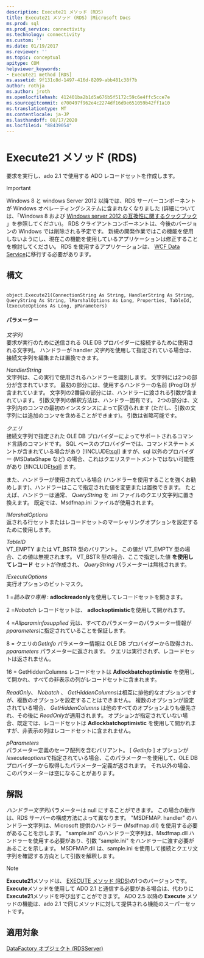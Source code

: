 ```yaml
---
description: Execute21 メソッド (RDS)
title: Execute21 メソッド (RDS) |Microsoft Docs
ms.prod: sql
ms.prod_service: connectivity
ms.technology: connectivity
ms.custom: ''
ms.date: 01/19/2017
ms.reviewer: ''
ms.topic: conceptual
apitype: COM
helpviewer_keywords:
- Execute21 method [RDS]
ms.assetid: 9f131c8d-1497-416d-8209-abb481c38f7b
author: rothja
ms.author: jroth
ms.openlocfilehash: 412401ba2b1d5a676b5f5172c59c6e4ffc5cce7e
ms.sourcegitcommit: e700497f962e4c2274df16d9e651059b42ff1a10
ms.translationtype: MT
ms.contentlocale: ja-JP
ms.lasthandoff: 08/17/2020
ms.locfileid: "88439054"
---
```

# <a name="execute21-method-rds"></a>Execute21 メソッド (RDS)
要求を実行し、ado 2.1 で使用する ADO レコードセットを作成します。  
  
> [!IMPORTANT]
>  Windows 8 と windows Server 2012 以降では、RDS サーバーコンポーネントが Windows オペレーティングシステムに含まれなくなりました (詳細については、「Windows 8 および [Windows server 2012 の互換性に関するクックブック](https://www.microsoft.com/download/details.aspx?id=27416) 」を参照してください)。 RDS クライアントコンポーネントは、今後のバージョンの Windows では削除される予定です。 新規の開発作業ではこの機能を使用しないようにし、現在この機能を使用しているアプリケーションは修正することを検討してください。 RDS を使用するアプリケーションは、 [WCF Data Service](https://go.microsoft.com/fwlink/?LinkId=199565)に移行する必要があります。  
  
## <a name="syntax"></a>構文  
  
```  
  
object.Execute21(ConnectionString As String, HandlerString As String, QueryString As String, lMarshalOptions As Long, Properties, TableId, lExecuteOptions As Long, pParameters)  
```  
  
#### <a name="parameters"></a>パラメーター  
 *文字列*  
 要求が実行のために送信される OLE DB プロバイダーに接続するために使用される文字列。 ハンドラーが handler *文字列*を使用して指定されている場合は、接続文字列を編集または置換できます。  
  
 *HandlerString*  
 文字列は、この実行で使用されるハンドラーを識別します。 文字列には2つの部分が含まれています。 最初の部分には、使用するハンドラーの名前 (ProgID) が含まれています。 文字列の2番目の部分には、ハンドラーに渡される引数が含まれています。 引数文字列の解釈方法は、ハンドラー固有です。 2つの部分は、文字列内のコンマの最初のインスタンスによって区切られます (ただし、引数の文字列には追加のコンマを含めることができます)。 引数は省略可能です。  
  
 *クエリ*  
 接続文字列で指定された OLE DB プロバイダーによってサポートされるコマンド言語のコマンドです。 SQL ベースのプロバイダーでは、コマンドステートメントが含まれている場合があり [!INCLUDE[tsql](../../../includes/tsql-md.md)] ますが、sql 以外のプロバイダー (MSDataShape など) の場合、これはクエリステートメントではない可能性があり [!INCLUDE[tsql](../../../includes/tsql-md.md)] ます。  
  
 また、ハンドラーが使用されている場合 (ハンドラーを使用することを強くお勧めします)、ハンドラーはここで指定された値を変更または置換できます。 たとえば、ハンドラーは通常、 *QueryString* を .ini ファイルのクエリ文字列に置き換えます。 既定では、Msdfmap.ini ファイルが使用されます。  
  
 *lMarshalOptions*  
 返される行セットまたはレコードセットのマーシャリングオプションを設定するために使用します。  
  
 *TableID*  
 VT_EMPTY または VT_BSTR 型のバリアント。 この値が VT_EMPTY 型の場合、この値は無視されます。 VT_BSTR 型の場合、ここで指定した値 **を使用してレコード** セットが作成され、 *QueryString* パラメーターは無視されます。  
  
 *lExecuteOptions*  
 実行オプションのビットマスク。  
  
 1 =*読み取り専用* : **adlockreadonly**を使用してレコードセットを開きます。  
  
 2 =*Nobatch* レコードセットは、 **adlockoptimistic**を使用して開かれます。  
  
 4 =*Allparaminfosupplied* 元は、すべてのパラメーターのパラメーター情報が *pparameters*に指定されていることを保証します。  
  
 8 = クエリの*GetInfo* パラメーター情報は OLE DB プロバイダーから取得され、 *pparameters* パラメーターに返されます。 クエリは実行されず、レコードセットは返されません。  
  
 16 = GetHiddenColumns レコードセットは **Adlockbatchoptimistic** を使用して開かれ、すべての非表示の列がレコードセットに含まれます。  
  
 *ReadOnly*、 *Nobatch* 、 *GetHiddenColumns*は相互に排他的なオプションですが、複数のオプションを設定することはできません。 複数のオプションが設定されている場合、 *GetHiddenColumns* は他のすべてのオプションよりも優先され、その後に *ReadOnly*が適用されます。 オプションが指定されていない場合、既定では、レコードセットは **Adlockbatchoptimistic** を使用して開かれますが、非表示の列はレコードセットに含まれません。  
  
 *pParameters*  
 パラメーター定義のセーフ配列を含むバリアント。 [ *GetInfo* ] オプションが *lexecuteoptions*で指定されている場合、このパラメーターを使用して、OLE DB プロバイダーから取得したパラメーター定義が返されます。 それ以外の場合、このパラメーターは空になることがあります。  
  
## <a name="remarks"></a>解説  
 *ハンドラー文字列*パラメーターは null にすることができます。 この場合の動作は、RDS サーバーの構成方法によって異なります。 "MSDFMAP. handler" のハンドラー文字列は、Microsoft 提供のハンドラー (Msdfmap.dll) を使用する必要があることを示します。 "sample.ini" のハンドラー文字列は、Msdfmap.dll ハンドラーを使用する必要があり、引数 "sample.ini" をハンドラーに渡す必要があることを示します。 MSDFMAP.dll は、sample.ini を使用して接続とクエリ文字列を確認する方向として引数を解釈します。  
  
> [!NOTE]
>  **Execute21**メソッドは、 [EXECUTE メソッド (RDS)](../../../ado/reference/rds-api/execute-method-rds.md)の1つのバージョンです。 **Execute**メソッドを使用して ADO 2.1 と通信する必要がある場合は、代わりに**Execute21**メソッドを呼び出すことができます。 ADO 2.5 以降の **Execute** メソッドの機能は、ado 2.1 で同じメソッドに対して提供される機能のスーパーセットです。  
  
## <a name="applies-to"></a>適用対象  
 [DataFactory オブジェクト (RDSServer)](../../../ado/reference/rds-api/datafactory-object-rdsserver.md)


